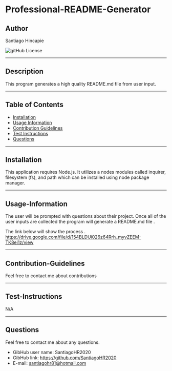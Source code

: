 
  # Professional-README-Generator

  ## Author
  Santiago Hincapie

  ![gitHub License](https://img.shields.io/badge/License-Apache%20License%202.0-blue)

---

  ## Description
  This program generates a high quality README.md file from user input. 

---

  ## Table of Contents 
  * [Installation](#installation)
  * [Usage Information](#Usage-Information)
  * [Contribution Guidelines](#Contribution-Guidelines)
  * [Test Instructions](#Test-Instructions)
  * [Questions](#Questions)

---

  ## Installation
  This application requires Node.js. It utilizes a nodes modules called inquirer, filesystem (fs), and path which can be installed using node package manager. 

---

  ## Usage-Information
  The user will be prompted with questions about their project. Once all of the user inputs are collected the program will generate a README.md file .

  The link below will show the process
  .
  https://drive.google.com/file/d/154BLDUi026z64Rrh_myvZEEM-TK8ei1z/view
  
---

  ## Contribution-Guidelines
  Feel free to contact me about contributions
  
---

  ## Test-Instructions
  N/A

---

  ## Questions
  Feel free to contact me about any questions.
  * GibHub user name: SantiagoHR2020 
  * GibHub link: https://github.com/SantiagoHR2020
  * E-mail: santiagohr81@hotmail.com
